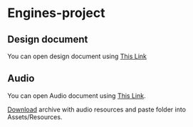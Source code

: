 ﻿# Engines-project


## Design document 
You can open design document using [This Link](https://goo.gl/yGyAxa)


## Audio 
You can open Audio document using [This Link](https://goo.gl/6SdPTN).  

[Download](https://goo.gl/HRaVVB) archive with audio resources and paste folder into Assets/Resources.
